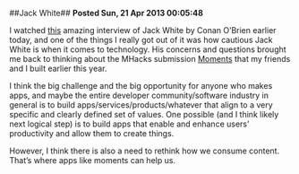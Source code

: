 ##Jack White##
**Posted Sun, 21 Apr 2013 00:05:48**

I watched [this](http://www.youtube.com/watch?v=AJgY9FtDLbs) amazing interview of Jack White by Conan O’Brien earlier today, and one of the things I really got out of it was how cautious Jack White is when it comes to technology. His concerns and questions brought me back to thinking about the MHacks submission [Moments](http://grantgumina.com/moments/) that my friends and I built earlier this year.

I think the big challenge and the big opportunity for anyone who makes apps, and maybe the entire developer community/software industry in general is to build apps/services/products/whatever that align to a very specific and clearly defined set of values. One possible (and I think likely next logical step) is to build apps that enable and enhance users’ productivity and allow them to create things.

However, I think there is also a need to rethink how we consume content.  That’s where apps like moments can help us. 